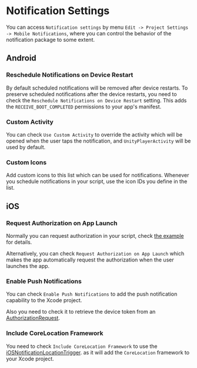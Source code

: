 # Notification Settings

You can access `Notification settings` by menu `Edit -> Project Settings -> Mobile Notifications`, where you can control the behavior of the notification package to some extent.

## Android

### Reschedule Notifications on Device Restart 

By default scheduled notifications will be removed after device restarts. To preserve scheduled notifications after the device restarts, you need to check the `Reschedule Notifications on Device Restart` setting. This adds the `RECEIVE_BOOT_COMPLETED` permissions to your app's manifest.

### Custom Activity

You can check `Use Custom Activity` to override the activity which will be opened when the user taps the notification, and `UnityPlayerActivity` will be used by default.

### Custom Icons

Add custom icons to this list which can be used for notifications. Whenever you schedule notifications in your script, use the icon IDs you define in the list.

## iOS

### Request Authorization on App Launch

Normally you can request authorization in your script, check [the example](iOS.html#authorization-request) for details.

Alternatively, you can check `Request Authorization on App Launch` which makes the app automatically request the authorization when the user launches the app.

### Enable Push Notifications

You can check `Enable Push Notifications` to add the push notification capability to the Xcode project.

Also you need to check it to retrieve the device token from an [AuthorizationRequest](../api/Unity.Notifications.iOS.AuthorizationRequest.html).

### Include CoreLocation Framework

You need to check `Include CoreLocation Framework` to use the [iOSNotificationLocationTrigger](../api/Unity.Notifications.iOS.iOSNotificationLocationTrigger.html). as it will add the `CoreLocation` framework to your Xcode project.
